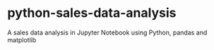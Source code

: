 # python-sales-data-analysis
A sales data analysis in Jupyter Notebook using Python, pandas and matplotlib
